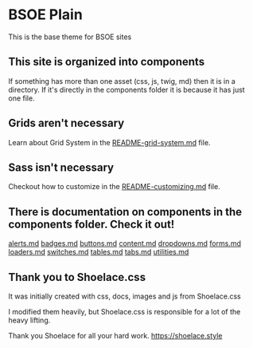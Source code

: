 # BSOE Plain
This is the base theme for BSOE sites

## This site is organized into components
If something has more than one asset (css, js, twig, md) then it is in a directory. 
If it's directly in the components folder it is because it has just one file.

## Grids aren't necessary
Learn about Grid System in the [README-grid-system.md](README-grid-system.md) file.

## Sass isn't necessary
Checkout how to customize in the [README-customizing.md](README-customizing.md) file.

## There is documentation on components in the components folder. Check it out!
[alerts.md](components/alerts/alerts.md)
[badges.md](components/badges/badges.md)
[buttons.md](components/buttons/buttons.md)
[content.md](components/content/content.md)
[dropdowns.md](components/dropdowns/dropdowns.md)
[forms.md](components/forms/forms.md)
[loaders.md](components/loaders/loaders.md)
[switches.md](components/switches/switches.md)
[tables.md](components/tables/tables.md)
[tabs.md](components/tabs/tabs.md)
[utilities.md](components/utilitites/utilities.md)


## Thank you to Shoelace.css
It was initially created with css, docs, images and js from Shoelace.css 

I modified them heavily, but Shoelace.css is responsible for a lot of the heavy lifting.

Thank you Shoelace for all your hard work.
https://shoelace.style

